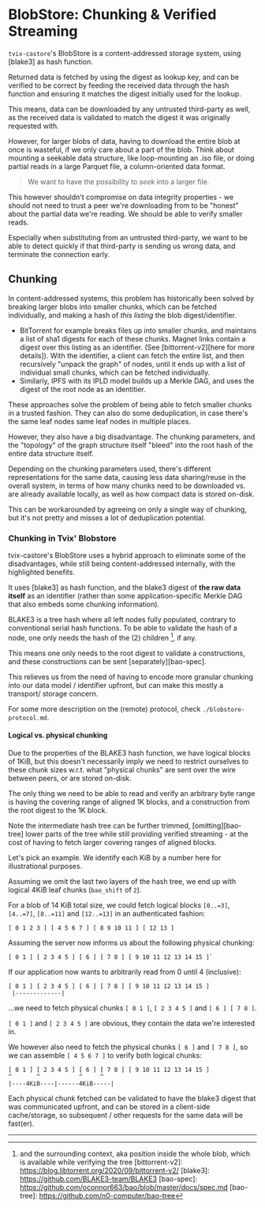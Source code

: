 # BlobStore: Chunking & Verified Streaming

`tvix-castore`'s BlobStore is a content-addressed storage system, using [blake3]
as hash function.

Returned data is fetched by using the digest as lookup key, and can be verified
to be correct by feeding the received data through the hash function and
ensuring it matches the digest initially used for the lookup.

This means, data can be downloaded by any untrusted third-party as well, as the
received data is validated to match the digest it was originally requested with.

However, for larger blobs of data, having to download the entire blob at once is
wasteful, if we only care about a part of the blob. Think about mounting a
seekable data structure, like loop-mounting an .iso file, or doing partial reads
in a large Parquet file, a column-oriented data format.

> We want to have the possibility to *seek* into a larger file.

This however shouldn't compromise on data integrity properties - we should not
need to trust a peer we're downloading from to be "honest" about the partial
data we're reading. We should be able to verify smaller reads.

Especially when substituting from an untrusted third-party, we want to be able
to detect quickly if that third-party is sending us wrong data, and terminate
the connection early.

## Chunking
In content-addressed systems, this problem has historically been solved by
breaking larger blobs into smaller chunks, which can be fetched individually,
and making a hash of *this listing* the blob digest/identifier.

 - BitTorrent for example breaks files up into smaller chunks, and maintains
   a list of sha1 digests for each of these chunks. Magnet links contain a
   digest over this listing as an identifier. (See [bittorrent-v2][here for
   more details]).
   With the identifier, a client can fetch the entire list, and then recursively
   "unpack the graph" of nodes, until it ends up with a list of individual small
   chunks, which can be fetched individually.
 - Similarly, IPFS with its IPLD model builds up a Merkle DAG, and uses the
   digest of the root node as an identitier.

These approaches solve the problem of being able to fetch smaller chunks in a
trusted fashion. They can also do some deduplication, in case there's the same
leaf nodes same leaf nodes in multiple places.

However, they also have a big disadvantage. The chunking parameters, and the
"topology" of the graph structure itself "bleed" into the root hash of the
entire data structure itself.

Depending on the chunking parameters used, there's different representations for
the same data, causing less data sharing/reuse in the overall system, in terms of how
many chunks need to be downloaded vs. are already available locally, as well as
how compact data is stored on-disk.

This can be workarounded by agreeing on only a single way of chunking, but it's
not pretty and misses a lot of deduplication potential.

### Chunking in Tvix' Blobstore
tvix-castore's BlobStore uses a hybrid approach to eliminate some of the
disadvantages, while still being content-addressed internally, with the
highlighted benefits.

It uses [blake3] as hash function, and the blake3 digest of **the raw data
itself** as an identifier (rather than some application-specific Merkle DAG that
also embeds some chunking information).

BLAKE3 is a tree hash where all left nodes fully populated, contrary to
conventional serial hash functions. To be able to validate the hash of a node,
one only needs the hash of the (2) children [^1], if any.

This means one only needs to the root digest to validate a constructions, and these
constructions can be sent [separately][bao-spec].

This relieves us from the need of having to encode more granular chunking into
our data model / identifier upfront, but can make this mostly a transport/
storage concern.

For some more description on the (remote) protocol, check
`./blobstore-protocol.md`.

#### Logical vs. physical chunking

Due to the properties of the BLAKE3 hash function, we have logical blocks of
1KiB, but this doesn't necessarily imply we need to restrict ourselves to these
chunk sizes w.r.t. what "physical chunks" are sent over the wire between peers,
or are stored on-disk.

The only thing we need to be able to read and verify an arbitrary byte range is
having the covering range of aligned 1K blocks, and a construction from the root
digest to the 1K block.

Note the intermediate hash tree can be further trimmed, [omitting][bao-tree]
lower parts of the tree while still providing verified streaming - at the cost
of having to fetch larger covering ranges of aligned blocks.

Let's pick an example. We identify each KiB by a number here for illustrational
purposes.

Assuming we omit the last two layers of the hash tree, we end up with logical
4KiB leaf chunks (`bao_shift` of `2`).

For a blob of 14 KiB total size, we could fetch logical blocks `[0..=3]`,
`[4..=7]`, `[8..=11]` and `[12..=13]` in an authenticated fashion:

`[ 0 1 2 3 ] [ 4 5 6 7 ] [ 8 9 10 11 ] [ 12 13 ]`

Assuming the server now informs us about the following physical chunking:

```
[ 0 1 ] [ 2 3 4 5 ] [ 6 ] [ 7 8 ] [ 9 10 11 12 13 14 15 ]`
```

If our application now wants to arbitrarily read from 0 until 4 (inclusive):

```
[ 0 1 ] [ 2 3 4 5 ] [ 6 ] [ 7 8 ] [ 9 10 11 12 13 14 15 ]
 |-------------|

```

…we need to fetch physical chunks `[ 0 1 ]`, `[ 2 3 4 5 ]` and `[ 6 ] [ 7 8 ]`.


`[ 0 1 ]` and `[ 2 3 4 5 ]` are obvious, they contain the data we're
interested in.

We however also need to fetch the physical chunks `[ 6 ]` and `[ 7 8 ]`, so we
can assemble `[ 4 5 6 7 ]` to verify both logical chunks:

```
[ 0 1 ] [ 2 3 4 5 ] [ 6 ] [ 7 8 ] [ 9 10 11 12 13 14 15 ]
^       ^           ^     ^
|----4KiB----|------4KiB-----|
```

Each physical chunk fetched can be validated to have the blake3 digest that was
communicated upfront, and can be stored in a client-side cache/storage, so
subsequent / other requests for the same data will be fast(er).

---

[^1]: and the surrounding context, aka position inside the whole blob, which is available while verifying the tree
[bittorrent-v2]: https://blog.libtorrent.org/2020/09/bittorrent-v2/
[blake3]: https://github.com/BLAKE3-team/BLAKE3
[bao-spec]: https://github.com/oconnor663/bao/blob/master/docs/spec.md
[bao-tree]: https://github.com/n0-computer/bao-tree
